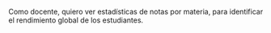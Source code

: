 Como docente, quiero ver estadísticas de notas por materia, para identificar el rendimiento global de los estudiantes.